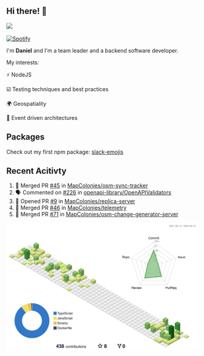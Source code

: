 ## Hi there! 👋

<p>
  <img src="https://github-readme-stats.vercel.app/api?username=syncush&theme=tokyonight">
</p>

[![Spotify](https://novatorem-rust.vercel.app/api/spotify)](https://open.spotify.com/user/syncush)

I'm **Daniel** and I'm a team leader and a backend software developer.

My interests:

⚡ NodeJS

☑️ Testing techniques and best practices

🌍 Geospatiality

🧠 Event driven architectures

## Packages
Check out my first npm package: [slack-emojis](https://www.npmjs.com/package/slack-emojis)

## Recent Acitivty
<!--START_SECTION:activity-->
1. 🎉 Merged PR [#45](https://github.com/MapColonies/osm-sync-tracker/pull/45) in [MapColonies/osm-sync-tracker](https://github.com/MapColonies/osm-sync-tracker)
2. 🗣 Commented on [#226](https://github.com/openapi-library/OpenAPIValidators/issues/226) in [openapi-library/OpenAPIValidators](https://github.com/openapi-library/OpenAPIValidators)
3. 💪 Opened PR [#9](https://github.com/MapColonies/replica-server/pull/9) in [MapColonies/replica-server](https://github.com/MapColonies/replica-server)
4. 🎉 Merged PR [#46](https://github.com/MapColonies/telemetry/pull/46) in [MapColonies/telemetry](https://github.com/MapColonies/telemetry)
5. 🎉 Merged PR [#71](https://github.com/MapColonies/osm-change-generator-server/pull/71) in [MapColonies/osm-change-generator-server](https://github.com/MapColonies/osm-change-generator-server)
<!--END_SECTION:activity-->

![contrib](./profile-3d-contrib/profile-green-animate.svg)
